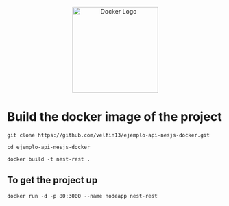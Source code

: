 <p align="center">
  <a href="https://www.docker.com/" target="blank"><img src="https://logopng.com.br/logos/docker-27.png" width="200" alt="Docker Logo" /></a>
</p>

# Build the docker image of the project

```
git clone https://github.com/velfin13/ejemplo-api-nesjs-docker.git
```
```
cd ejemplo-api-nesjs-docker
```

```
docker build -t nest-rest .
```

## To get the project up

```
docker run -d -p 80:3000 --name nodeapp nest-rest
```
